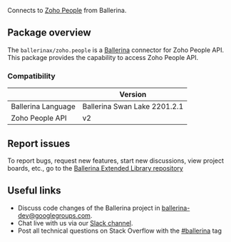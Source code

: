 Connects to [Zoho People](https://www.zoho.com/people/overview.html) from Ballerina.

## Package overview
The `ballerinax/zoho.people` is a [Ballerina](https://ballerina.io/) connector for Zoho People API. This package provides the capability to access Zoho People API.

### Compatibility
|                       | Version                       |
|-----------------------|-------------------------------|
| Ballerina Language    | Ballerina Swan Lake 2201.2.1  | 
| Zoho People API       | v2                            |

## Report issues
To report bugs, request new features, start new discussions, view project boards, etc., go to the [Ballerina Extended Library repository](https://github.com/ballerina-platform/ballerina-extended-library)

## Useful links
- Discuss code changes of the Ballerina project in [ballerina-dev@googlegroups.com](mailto:ballerina-dev@googlegroups.com).
- Chat live with us via our [Slack channel](https://ballerina.io/community/slack/).
- Post all technical questions on Stack Overflow with the [#ballerina](https://stackoverflow.com/questions/tagged/ballerina) tag
